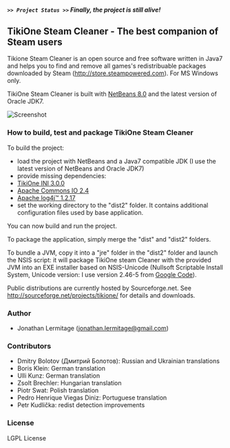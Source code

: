 ##### ``>> Project Status >>`` Finally, the project is still alive!

## TikiOne Steam Cleaner - The best companion of Steam users

Tikione Steam Cleaner is an open source and free software written in Java7 and helps you to find and remove all games's redistribuable packages downloaded by Steam (http://store.steampowered.com). For MS Windows only.

TikiOne Steam Cleaner is built with [NetBeans 8.0](http://netbeans.org) and the latest version of Oracle JDK7.

![Screenshot](http://netbeanscolors.org/files/steamcleaner_2.png)

### How to build, test and package TikiOne Steam Cleaner

To build the project:

* load the project with NetBeans and a Java7 compatible JDK (I use the latest version of NetBeans and Oracle JDK7)
* provide missing dependencies:
 * [TikiOne INI 3.0.0](http://sourceforge.net/projects/tikione/files/tikione-ini/)
 * [Apache Commons IO 2.4](http://commons.apache.org/proper/commons-io/)
 * [Apache log4j™ 1.2.17](http://logging.apache.org/log4j/1.2/)
* set the working directory to the "dist2" folder. It contains additional configuration files used by base application.

You can now build and run the project.

To package the application, simply merge the "dist" and "dist2" folders.

To bundle a JVM, copy it into a "jre" folder in the "dist2" folder and launch the NSIS script: it will package TikiOne steam Cleaner with the provided JVM into an EXE installer based on NSIS-Unicode (Nullsoft Scriptable Install System, Unicode version: I use version 2.46-5 from [Google Code](http://code.google.com/p/unsis/downloads/list)).

Public distributions are currently hosted by Sourceforge.net. See <http://sourceforge.net/projects/tikione/> for details and downloads.

### Author
* Jonathan Lermitage (<jonathan.lermitage@gmail.com>)

### Contributors
* Dmitry Bolotov (Дмитрий Болотов): Russian and Ukrainian translations
* Boris Klein: German translation
* Ulli Kunz: German translation
* Zsolt Brechler: Hungarian translation
* Piotr Swat: Polish translation
* Pedro Henrique Viegas Diniz: Portuguese translation
* Petr Kudlička: redist detection improvements

### License

LGPL License
